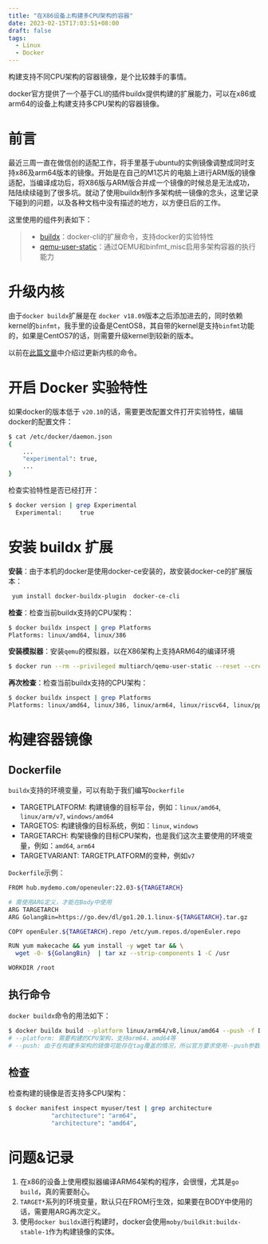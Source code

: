 ```yaml
---
title: "在X86设备上构建多CPU架构的容器"
date: 2023-02-15T17:03:51+08:00
draft: false
tags:
  - Linux
  - Docker
---
```


构建支持不同CPU架构的容器镜像，是个比较棘手的事情。

docker官方提供了一个基于CLI的插件buildx提供构建的扩展能力，可以在x86或arm64的设备上构建支持多CPU架构的容器镜像。

<!--more-->

# 前言

最近三周一直在做信创的适配工作，将手里基于ubuntu的实例镜像调整成同时支持x86及arm64版本的镜像。开始是在自己的M1芯片的电脑上进行ARM版的镜像适配，当编译成功后，将X86版与ARM版合并成一个镜像的时候总是无法成功，陆陆续续碰到了很多坑。就动了使用buildx制作多架构统一镜像的念头，这里记录下碰到的问题，以及各种文档中没有描述的地方，以方便日后的工作。

这里使用的组件列表如下：

> - [buildx](https://docs.docker.com/engine/reference/commandline/buildx/)：docker-cli的扩展命令，支持docker的实验特性
> - [qemu-user-static](https://github.com/multiarch/qemu-user-static)：通过QEMU和binfmt_misc启用多架构容器的执行能力

# 升级内核

由于`docker buildx`扩展是在 `docker v18.09`版本之后添加进去的，同时依赖kernel的`binfmt`，我手里的设备是CentOS8，其自带的kernel是支持`binfmt`功能的，如果是CentOS7的话，则需要升级kernel到较新的版本。

以前在[此篇文章](/posts/20221230-quick-install-kubernetes/)中介绍过更新内核的命令。

# 开启 Docker 实验特性

如果docker的版本低于 `v20.10`的话，需要更改配置文件打开实验特性，编辑docker的配置文件：
```bash
$ cat /etc/docker/daemon.json
{
    ...
    "experimental": true,
    ...
}
```

检查实验特性是否已经打开：

```bash
$ docker version | grep Experimental
  Experimental:     true
```

# 安装 buildx 扩展

**安装**：由于本机的docker是使用docker-ce安装的，故安装docker-ce的扩展版本：

```bash
 yum install docker-buildx-plugin  docker-ce-cli
```

**检查**：检查当前buildx支持的CPU架构：

```bash
$ docker buildx inspect | grep Platforms
Platforms: linux/amd64, linux/386
```

**安装模拟器**：安装`qemu`的模拟器，以在X86架构上支持ARM64的编译环境
```bash
$ docker run --rm --privileged multiarch/qemu-user-static --reset --credential yes  --persistent yes
```

**再次检查**：检查当前buildx支持的CPU架构：
```bash
$ docker buildx inspect | grep Platforms
Platforms: linux/amd64, linux/386, linux/arm64, linux/riscv64, linux/ppc64le, linux/s390x, linux/arm/v7, linux/arm/v6
```

# 构建容器镜像

## Dockerfile

`buildx`支持的环境变量，可以有助于我们编写`Dockerfile`

- TARGETPLATFORM: 构建镜像的目标平台，例如：`linux/amd64`, `linux/arm/v7`, `windows/amd64`
- TARGETOS: 构建镜像的目标系统，例如：`linux`, `windows`
- TARGETARCH: 构架镜像的目标CPU架构，也是我们这次主要使用的环境变量，例如：`amd64`, `arm64`
- TARGETVARIANT: TARGETPLATFORM的变种，例如`v7`

`Dockerfile`示例：
```bash
FROM hub.mydemo.com/openeuler:22.03-${TARGETARCH}

# 需使用ARG定义，才能在Body中使用
ARG TARGETARCH
ARG GolangBin=https://go.dev/dl/go1.20.1.linux-${TARGETARCH}.tar.gz

COPY openEuler.${TARGETARCH}.repo /etc/yum.repos.d/openEuler.repo

RUN yum makecache && yum install -y wget tar && \
  wget -O- ${GolangBin}  | tar xz --strip-components 1 -C /usr

WORKDIR /root
```

## 执行命令
`docker buildx`命令的用法如下：

```bash
$ docker buildx build --platform linux/arm64/v8,linux/amd64 --push -f Dockerfile -t myuser/test .
# --platform: 需要构建的CPU架构，支持arm64、amd64等
# --push: 由于在构建多架构的镜像可能存在tag覆盖的情况，所以官方要求使用--push参数推送到镜像仓库中
```

## 检查

检查构建的镜像是否支持多CPU架构：
```bash
$ docker manifest inspect myuser/test | grep architecture
            "architecture": "arm64",
            "architecture": "amd64",
```

# 问题&记录

1. 在x86的设备上使用模拟器编译ARM64架构的程序，会很慢，尤其是`go build`，真的需要耐心。
2. `TARGET*`系列的环境变量，默认只在FROM行生效，如果要在BODY中使用的话，需要用ARG再次定义。
3. 使用`docker buildx`进行构建时，docker会使用`moby/buildkit:buildx-stable-1`作为构建镜像的实体。
